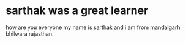 # sarthak was a great learner
 how are you everyone my name is sarthak and i am from mandalgarh bhilwara rajasthan.